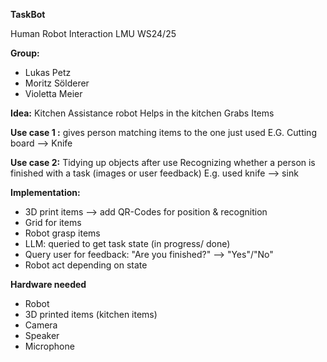 **TaskBot**

Human Robot Interaction
LMU WS24/25

**Group:**
- Lukas Petz
- Moritz Sölderer
- Violetta Meier


**Idea:**
Kitchen Assistance robot
Helps in the kitchen
Grabs Items

**Use case 1 :**
gives person matching items to the one just used
E.G. Cutting board --> Knife

**Use case 2:**
Tidying up objects after use
Recognizing whether a person is finished with a task (images or user feedback)
E.g. used knife --> sink

**Implementation:**
- 3D print items --> add QR-Codes for position & recognition
- Grid for items
- Robot grasp items
- LLM: queried to get task state (in progress/ done)
- Query user for feedback: "Are you finished?" --> "Yes"/"No"
- Robot act depending on state

**Hardware needed**
- Robot
- 3D printed items (kitchen items)
- Camera
- Speaker
- Microphone